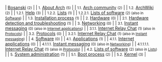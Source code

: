 | [Bosanski](/index.php/Category:Bosanski "Category:Bosanski") <small>(2)</small> |
| <small>1.</small> [About Arch](/index.php/Category:About_Arch_(Bosanski) "Category:About Arch (Bosanski)") <small>(5)</small> |
| <small>1.1.</small> [Arch community](/index.php/Category:Arch_community_(Bosanski) "Category:Arch community (Bosanski)") <small>(2)</small> |
| <small>1.2.</small> [ArchWiki](/index.php/Category:ArchWiki_(Bosanski) "Category:ArchWiki (Bosanski)") <small>(2)</small> |
| <small>1.2.1.</small> [Help](/index.php/Category:Help_(Bosanski) "Category:Help (Bosanski)") <small>(3)</small> |
| <small>1.2.2.</small> [Lists](/index.php/Category:Lists_(Bosanski) "Category:Lists (Bosanski)") <small>(1)</small> |
| <small>1.2.2.1.</small> [Lists of software](/index.php/Category:Lists_of_software_(Bosanski) "Category:Lists of software (Bosanski)") <small>(2) (also in [Software](/index.php/Category:Software_(Bosanski) "Category:Software (Bosanski)"))</small> |
| <small>1.3.</small> [Installation process](/index.php/Category:Installation_process_(Bosanski) "Category:Installation process (Bosanski)") <small>(1)</small> |
| <small>2.</small> [Hardware](/index.php/Category:Hardware_(Bosanski) "Category:Hardware (Bosanski)") <small>(0)</small> |
| <small>2.1.</small> [Hardware detection and troubleshooting](/index.php/Category:Hardware_detection_and_troubleshooting_(Bosanski) "Category:Hardware detection and troubleshooting (Bosanski)") <small>(1)</small> |
| <small>3.</small> [Networking](/index.php/Category:Networking_(Bosanski) "Category:Networking (Bosanski)") <small>(0)</small> |
| <small>3.1.</small> [Instant messaging](/index.php/Category:Instant_messaging_(Bosanski) "Category:Instant messaging (Bosanski)") <small>(0) (also in [Internet applications](/index.php/Category:Internet_applications_(Bosanski) "Category:Internet applications (Bosanski)"))</small> |
| <small>3.1.1.</small> [Internet Relay Chat](/index.php/Category:Internet_Relay_Chat_(Bosanski) "Category:Internet Relay Chat (Bosanski)") <small>(1) (also in [Protocols](/index.php/Category:Protocols_(Bosanski) "Category:Protocols (Bosanski)"))</small> |
| <small>3.2.</small> [Protocols](/index.php/Category:Protocols_(Bosanski) "Category:Protocols (Bosanski)") <small>(0)</small> |
| <small>3.2.1.</small> [Internet Relay Chat](/index.php/Category:Internet_Relay_Chat_(Bosanski) "Category:Internet Relay Chat (Bosanski)") <small>(1) (also in [Instant messaging](/index.php/Category:Instant_messaging_(Bosanski) "Category:Instant messaging (Bosanski)"))</small> |
| <small>4.</small> [Software](/index.php/Category:Software_(Bosanski) "Category:Software (Bosanski)") <small>(0)</small> |
| <small>4.1.</small> [Applications](/index.php/Category:Applications_(Bosanski) "Category:Applications (Bosanski)") <small>(1)</small> |
| <small>4.1.1.</small> [Internet applications](/index.php/Category:Internet_applications_(Bosanski) "Category:Internet applications (Bosanski)") <small>(0)</small> |
| <small>4.1.1.1.</small> [Instant messaging](/index.php/Category:Instant_messaging_(Bosanski) "Category:Instant messaging (Bosanski)") <small>(0) (also in [Networking](/index.php/Category:Networking_(Bosanski) "Category:Networking (Bosanski)"))</small> |
| <small>4.1.1.1.1.</small> [Internet Relay Chat](/index.php/Category:Internet_Relay_Chat_(Bosanski) "Category:Internet Relay Chat (Bosanski)") <small>(1) (also in [Protocols](/index.php/Category:Protocols_(Bosanski) "Category:Protocols (Bosanski)"))</small> |
| <small>4.2.</small> [Lists of software](/index.php/Category:Lists_of_software_(Bosanski) "Category:Lists of software (Bosanski)") <small>(2) (also in [Lists](/index.php/Category:Lists_(Bosanski) "Category:Lists (Bosanski)"))</small> |
| <small>5.</small> [System administration](/index.php/Category:System_administration_(Bosanski) "Category:System administration (Bosanski)") <small>(1)</small> |
| <small>5.1.</small> [Boot process](/index.php/Category:Boot_process_(Bosanski) "Category:Boot process (Bosanski)") <small>(2)</small> |
| <small>5.2.</small> [Kernel](/index.php/Category:Kernel_(Bosanski) "Category:Kernel (Bosanski)") <small>(3)</small> |